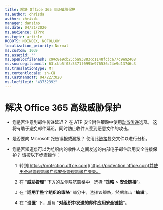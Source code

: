 ```yaml
---
title: 解决 Office 365 高级威胁保护
ms.author: chrisda
author: chrisda
manager: dansimp
ms.date: 04/21/2020
ms.audience: ITPro
ms.topic: article
ROBOTS: NOINDEX, NOFOLLOW
localization_priority: Normal
ms.custom: 1039
ms.assetid: ''
ms.openlocfilehash: c90c8e9cb23cba93883cc1148fcbca77c9e92408
ms.sourcegitcommit: 631cbb5f03e5371f0995e976536d24e9d13746c3
ms.translationtype: MT
ms.contentlocale: zh-CN
ms.lasthandoff: 04/22/2020
ms.locfileid: "43732392"
---
```

# <a name="troubleshooting-office-365-advanced-threat-protection"></a>解决 Office 365 高级威胁保护

- 您是否注意到邮件传递延迟？ 在 ATP 安全附件策略中使用[动态传递](https://docs.microsoft.com/office365/securitycompliance/dynamic-delivery-and-previewing)选项。 这将有助于避免邮件延迟，同时防止收件人受到恶意文件的攻击。

- 是否要向 Microsoft 报告误报或漏报？ 使用此[链接](https://www.microsoft.com/wdsi/filesubmission/)提交文件以进行分析。

- 您是否知道您可以为组织内的收件人之间发送的内部电子邮件启用安全链接保护？ 请按以下步骤操作：

  1. 转到[https://protection.office.com](https://protection.office.com)并使用全局管理员帐户或安全管理员帐户登录。

  2. 在 "**威胁管理**" 下方的左侧导航窗格中，选择 "**策略** \> **安全链接**"。

  3. 在 "**适用于整个组织的策略**" 部分中，选择该策略，然后单击 "**编辑**"。

  4. 在 "**设置**" 下，启用 "**对组织中发送的邮件应用安全链接**"。
